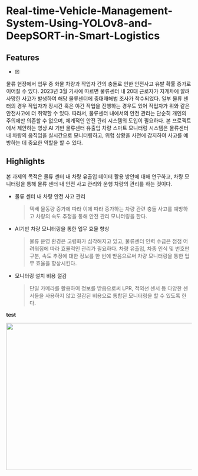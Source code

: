# Real-time-Vehicle-Management-System-Using-YOLOv8-and-DeepSORT-in-Smart-Logistics

## **Features**
- [X] 
물류 현장에서 업무 중 화물 차량과 작업자 간의 충돌로 인한 안전사고 유발 확률 증가로 이어질 수 있다. 2023년 3월 기사에 따르면 물류센터 내 20대 근로자가 지게차에 깔려 사망한 사고가 발생하여 해당 물류센터에 중대재해법 조사가 착수되었다. 일부 물류 센터의 경우 작업자가 장시간 혹은 야간 작업을 진행하는 경우도 있어 작업자가 위와 같은 안전사고에 더 취약할 수 있다. 따라서, 물류센터 내에서의 안전 관리는 단순히 개인의 주의에만 의존할 수 없으며, 체계적인 안전 관리 시스템의 도입이 필요하다. 본 프로젝트에서 제안하는 영상 AI 기반 물류센터 유출입 차량 스마트 모니터링 시스템은 물류센터 내 차량의 움직임을 실시간으로 모니터링하고, 위험 상황을 사전에 감지하여 사고를 예방하는 데 중요한 역할을 할 수 있다. 

## **Highlights**
본 과제의 목적은 물류 센터 내 차량 유출입 데이터 활용 방안에 대해 연구하고, 차량 모니터링을 통해 물류 센터 내 안전 사고 관리와 운행 차량의 관리를 하는 것이다.
- 물류 센터 내 차량 안전 사고 관리
  > 택배 물동량 증가에 따라 이에 따라 증가하는 차량 관련 충돌 사고를 예방하고 차량의 속도 추정을 통해 안전 관리 모니터링을 한다.
- AI기반 차량 모니터링을 통한 업무 효율 향상
  > 물류 운영 환경은 고령화가 심각해지고 있고, 물류센터 인력 수급은 점점 어려워짐에 따라 효율적인 관리가 필요하다. 차량 유출입, 차종 인식 및 번호판 구분, 속도 추정에 대한 정보를 한 번에 받음으로써 차량 모니터링을 통한 업무 효율을 향상시킨다.
- 모니터링 설치 비용 절감
  > 단일 카메라를 활용하여 정보를 받음으로써 LPR, 적외선 센서 등 다양한 센서들을 사용하지 않고 절감된 비용으로 통합된 모니터링을 할 수 있도록 한다. 



**test**

<img src="https://github.com/YeeunMoon/Real-time-Vehicle-Management-System-Using-YOLOv8-and-DeepSORT-in-Smart-Logistics/assets/64064088/f6d4f63f-d6bb-477b-8e7f-a6327f6b59cf"
width="650" height="400" />

